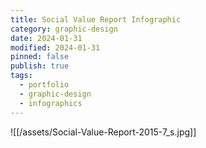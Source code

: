 ```yaml
---
title: Social Value Report Infographic
category: graphic-design
date: 2024-01-31
modified: 2024-01-31
pinned: false
publish: true
tags:
  - portfolio
  - graphic-design
  - infographics
---
```


![[/assets/Social-Value-Report-2015-7_s.jpg]]

